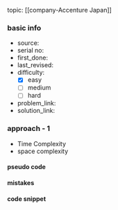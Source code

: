 topic: [[company-Accenture Japan]]

### basic info
- source: 
- serial no:
- first_done:
- last_revised:
- difficulty:
	- [x] easy
	- [ ] medium
	- [ ] hard
- problem_link: 
- solution_link:

### approach - 1
- Time Complexity
- space complexity

#### pseudo code

#### mistakes

#### code snippet
```python

```
